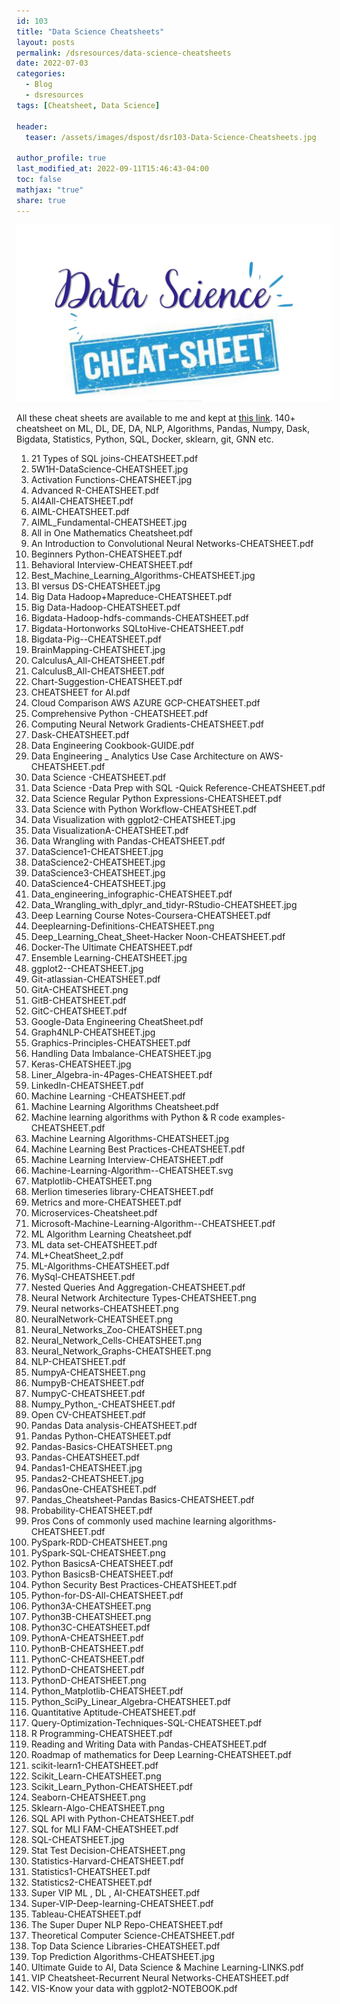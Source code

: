 ```yaml
---
id: 103    
title: "Data Science Cheatsheets"
layout: posts 
permalink: /dsresources/data-science-cheatsheets
date: 2022-07-03
categories:
  - Blog
  - dsresources
tags: [Cheatsheet, Data Science]

header:
  teaser: /assets/images/dspost/dsr103-Data-Science-Cheatsheets.jpg

author_profile: true
last_modified_at: 2022-09-11T15:46:43-04:00
toc: false
mathjax: "true"
share: true
---
```

![Data Science Cheatsheets](/assets/images/dspost/dsr103-Data-Science-Cheatsheets.jpg)

All these cheat sheets are available to me and kept at <a href="https://drive.google.com/drive/u/1/folders/1dM-Xiz2Iclw0tWT7Uc8GYuWLLJ-e-4YH" target="_blank">this link</a>. 140+ cheatsheet on ML, DL, DE, DA, NLP, Algorithms, Pandas, Numpy, Dask, Bigdata, Statistics, Python, SQL, Docker, sklearn, git, GNN etc.

1. 21 Types of SQL joins-CHEATSHEET.pdf
2. 5W1H-DataScience-CHEATSHEET.jpg
3. Activation Functions-CHEATSHEET.jpg
4. Advanced R-CHEATSHEET.pdf
5. AI4All-CHEATSHEET.pdf
6. AIML-CHEATSHEET.pdf
7. AIML_Fundamental-CHEATSHEET.jpg
8. All in One Mathematics Cheatsheet.pdf
9. An Introduction to Convolutional Neural Networks-CHEATSHEET.pdf
10. Beginners Python-CHEATSHEET.pdf
11. Behavioral Interview-CHEATSHEET.pdf
12. Best_Machine_Learning_Algorithms-CHEATSHEET.jpg
13. BI versus DS-CHEATSHEET.jpg
14. Big Data Hadoop+Mapreduce-CHEATSHEET.pdf
15. Big Data-Hadoop-CHEATSHEET.pdf
16. Bigdata-Hadoop-hdfs-commands-CHEATSHEET.pdf
17. Bigdata-Hortonworks SQLtoHive-CHEATSHEET.pdf
18. Bigdata-Pig--CHEATSHEET.pdf
19. BrainMapping-CHEATSHEET.jpg
20. CalculusA_All-CHEATSHEET.pdf
21. CalculusB_All-CHEATSHEET.pdf
22. Chart-Suggestion-CHEATSHEET.pdf
23. CHEATSHEET for AI.pdf
24. Cloud Comparison AWS AZURE GCP-CHEATSHEET.pdf
25. Comprehensive Python -CHEATSHEET.pdf
26. Computing Neural Network Gradients-CHEATSHEET.pdf
27. Dask-CHEATSHEET.pdf
28. Data Engineering Cookbook-GUIDE.pdf
29. Data Engineering _ Analytics Use Case Architecture on AWS-CHEATSHEET.pdf
30. Data Science -CHEATSHEET.pdf
31. Data Science -Data Prep with SQL -Quick Reference-CHEATSHEET.pdf
32. Data Science Regular Python Expressions-CHEATSHEET.pdf
33. Data Science with Python Workflow-CHEATSHEET.pdf
34. Data Visualization with ggplot2-CHEATSHEET.jpg
35. Data VisualizationA-CHEATSHEET.pdf
36. Data Wrangling with Pandas-CHEATSHEET.pdf
37. DataScience1-CHEATSHEET.jpg
38. DataScience2-CHEATSHEET.jpg
39. DataScience3-CHEATSHEET.jpg
40. DataScience4-CHEATSHEET.jpg
41. Data_engineering_infographic-CHEATSHEET.pdf
42. Data_Wrangling_with_dplyr_and_tidyr-RStudio-CHEATSHEET.jpg
43. Deep Learning Course Notes-Coursera-CHEATSHEET.pdf
44. Deeplearning-Definitions-CHEATSHEET.png
45. Deep_Learning_Cheat_Sheet-Hacker Noon-CHEATSHEET.pdf
46. Docker-The Ultimate CHEATSHEET.pdf
47. Ensemble Learning-CHEATSHEET.jpg
48. ggplot2--CHEATSHEET.jpg
49. Git-atlassian-CHEATSHEET.pdf
50. GitA-CHEATSHEET.png
51. GitB-CHEATSHEET.pdf
52. GitC-CHEATSHEET.pdf
53. Google-Data Engineering CheatSheet.pdf
54. Graph4NLP-CHEATSHEET.jpg
55. Graphics-Principles-CHEATSHEET.pdf
56. Handling Data Imbalance-CHEATSHEET.jpg
57. Keras-CHEATSHEET.jpg
58. Liner_Algebra-in-4Pages-CHEATSHEET.pdf
59. LinkedIn-CHEATSHEET.pdf
60. Machine Learning -CHEATSHEET.pdf
61. Machine Learning Algorithms Cheatsheet.pdf
62. Machine learning algorithms with Python & R code examples-CHEATSHEET.pdf
63. Machine Learning Algorithms-CHEATSHEET.jpg
64. Machine Learning Best Practices-CHEATSHEET.pdf
65. Machine Learning Interview-CHEATSHEET.pdf
66. Machine-Learning-Algorithm--CHEATSHEET.svg
67. Matplotlib-CHEATSHEET.png
68. Merlion timeseries library-CHEATSHEET.pdf
69. Metrics and more-CHEATSHEET.pdf
70. Microservices-Cheatsheet.pdf
71. Microsoft-Machine-Learning-Algorithm--CHEATSHEET.pdf
72. ML Algorithm Learning Cheatsheet.pdf
73. ML data set-CHEATSHEET.pdf
74. ML+CheatSheet_2.pdf
75. ML-Algorithms-CHEATSHEET.pdf
76. MySql-CHEATSHEET.pdf
77. Nested Queries And Aggregation-CHEATSHEET.pdf
78. Neural Network Architecture Types-CHEATSHEET.png
79. Neural networks-CHEATSHEET.png
80. NeuralNetwork-CHEATSHEET.png
81. Neural_Networks_Zoo-CHEATSHEET.png
82. Neural_Network_Cells-CHEATSHEET.png
83. Neural_Network_Graphs-CHEATSHEET.png
84. NLP-CHEATSHEET.pdf
85. NumpyA-CHEATSHEET.png
86. NumpyB-CHEATSHEET.pdf
87. NumpyC-CHEATSHEET.pdf
88. Numpy_Python_-CHEATSHEET.pdf
89. Open CV-CHEATSHEET.pdf
90. Pandas Data analysis-CHEATSHEET.pdf
91. Pandas Python-CHEATSHEET.pdf
92. Pandas-Basics-CHEATSHEET.png
93. Pandas-CHEATSHEET.pdf
94. Pandas1-CHEATSHEET.jpg
95. Pandas2-CHEATSHEET.jpg
96. PandasOne-CHEATSHEET.pdf
97. Pandas_Cheatsheet-Pandas Basics-CHEATSHEET.pdf
98. Probability-CHEATSHEET.pdf
99. Pros Cons of commonly used machine learning algorithms-CHEATSHEET.pdf
100. PySpark-RDD-CHEATSHEET.png
101. PySpark-SQL-CHEATSHEET.png
102. Python BasicsA-CHEATSHEET.pdf
103. Python BasicsB-CHEATSHEET.pdf
104. Python Security Best Practices-CHEATSHEET.pdf
105. Python-for-DS-All-CHEATSHEET.pdf
106. Python3A-CHEATSHEET.png
107. Python3B-CHEATSHEET.png
108. Python3C-CHEATSHEET.pdf
109. PythonA-CHEATSHEET.pdf
110. PythonB-CHEATSHEET.pdf
111. PythonC-CHEATSHEET.pdf
112. PythonD-CHEATSHEET.pdf
113. PythonD-CHEATSHEET.png
114. Python_Matplotlib-CHEATSHEET.pdf
115. Python_SciPy_Linear_Algebra-CHEATSHEET.pdf
116. Quantitative Aptitude-CHEATSHEET.pdf
117. Query-Optimization-Techniques-SQL-CHEATSHEET.pdf
118. R Programming-CHEATSHEET.pdf
119. Reading and Writing Data with Pandas-CHEATSHEET.pdf
120. Roadmap of mathematics for Deep Learning-CHEATSHEET.pdf
121. scikit-learn1-CHEATSHEET.pdf
122. Scikit_Learn-CHEATSHEET.png
123. Scikit_Learn_Python-CHEATSHEET.pdf
124. Seaborn-CHEATSHEET.png
125. Sklearn-Algo-CHEATSHEET.png
126. SQL API with Python-CHEATSHEET.pdf
127. SQL for MLI FAM-CHEATSHEET.pdf
128. SQL-CHEATSHEET.jpg
129. Stat Test Decision-CHEATSHEET.png
130. Statistics-Harvard-CHEATSHEET.pdf
131. Statistics1-CHEATSHEET.pdf
132. Statistics2-CHEATSHEET.pdf
133. Super VIP ML , DL , AI-CHEATSHEET.pdf
134. Super-VIP-Deep-learning-CHEATSHEET.pdf
135. Tableau-CHEATSHEET.pdf
136. The Super Duper NLP Repo-CHEATSHEET.pdf
137. Theoretical Computer Science-CHEATSHEET.pdf
138. Top Data Science Libraries-CHEATSHEET.pdf
139. Top Prediction Algorithms-CHEATSHEET.jpg
140. Ultimate Guide to AI, Data Science & Machine Learning-LINKS.pdf
141. VIP Cheatsheet-Recurrent Neural Networks-CHEATSHEET.pdf
142. VIS-Know your data with ggplot2-NOTEBOOK.pdf